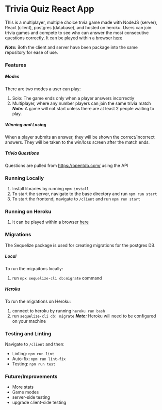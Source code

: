 # Trivia Quiz React App

This is a multiplayer, multiple choice trvia game made with NodeJS (server), React (client), postgres (database), and hosted on heroku. Users can join trivia games and compete to see who can answer the most consecutive questions correctly. It can be played within a browser [here](https://dmitton-trivia-quiz.herokuapp.com/)

**_Note:_** Both the client and server have been package into the same repository for ease of use.

### Features

##### Modes
There are two modes a user can play:

1. Solo: The game ends only when a player answers incorrectly
2. Multiplayer, where any number players can join the same trivia match
   **_Note:_** A game will not start unless there are at least 2 people waiting to play.

##### Winning and Losing
When a player submits an answer, they will be shown the correct/incorrect answers. They will be taken to the win/loss screen after the match ends.

##### Trivia Questions

Questions are pulled from https://opentdb.com/ using the API

### Running Locally

1. Install libraries by running `npm install`
2. To start the server, navigate to the base directory and run `npm run start`
3. To start the frontend, navigate to `/client` and run `npm run start`

### Running on Heroku

1. It can be played within a browser [here](https://dmitton-trivia-quiz.herokuapp.com/)

### Migrations
The Sequelize package is used for creating migrations for the postgres DB.

##### Local
To run the migraitons locally:

1. run `npx sequelize-cli db:migrate` command

##### Heroku
To run the migrations on Heroku:

1. connect to heroku by running `heroku run bash`
2. run `sequelize-cli db: migrate`
   **_Note:_** Heroku will need to be configured on your machine

### Testing and Linting
Navigate to `/client` and then:

- Linting: `npm run lint`
- Auto-fix: `npm run lint-fix`
- Testing: `npm run test`

### Future/Improvements

- More stats
- Game modes
- server-side testing
- upgrade client-side testing
